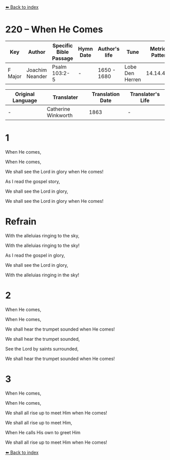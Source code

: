[⬅️ Back to index](../README.md)

# 220 – When He Comes

Key | Author   | Specific Bible Passage     |Hymn Date |Author's life |Tune |Metrical Pattern   |Composer/Source                                                                                        
-- | --------- | ---------------------------|----------|--------------|-----|-------------------|-------------   
F Major  | Joachim Neander      | Psalm 103:2-5 | -  | 1650 - 1680 | Lobe Den Herren | 14.14.4.7.8 | Chorale Book for England, 1863 

Original Language | Translater | Translation Date   | Translater's Life     
----------------- | --------- | --------------------|-------------   
\-  | Catherine Winkworth      | 1863 | -  | 1827 - 1878 



# 1

When He comes,

When He comes,

We shall see the Lord in glory when He comes!

As I read the gospel story,

We shall see the Lord in glory,

We shall see the Lord in glory when He comes!



# Refrain

With the alleluias ringing to the sky,

With the alleluias ringing to the sky!

As I read the gospel in glory,

We shall see the Lord in glory,

With the alleluias ringing in the sky!



# 2

When He comes,

When He comes,

We shall hear the trumpet sounded when He comes!

We shall hear the trumpet sounded,

See the Lord by saints surrounded,

We shall hear the trumpet sounded when He comes!



# 3

When He comes,

When He comes,

We shall all rise up to meet Him when He comes!

We shall all rise up to meet Him,

When He calls His own to greet Him

We shall all rise up to meet Him when He comes!

[⬅️ Back to index](../README.md)
